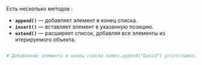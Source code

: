 Есть несколько методов : 
- **`append()`** — добавляет элемент в конец списка.
- **`insert()`** — вставляет элемент в указанную позицию.
- **`extend()`** — расширяет список, добавляя все элементы из итерируемого объекта.

```python

# Добавление элемента в конец списка names.append("David") print(names) # ['Alice', 'Bobby', 'Charlie', 'David'] # Вставка элемента на вторую позицию names.insert(1, "Eve") print(names) # ['Alice', 'Eve', 'Bobby', 'Charlie', 'David'] # Расширение списка другими элементами names.extend(["Frank", "Grace"]) print(names) # ['Alice', 'Eve', 'Bobby', 'Charlie', 'David', 'Frank', 'Grace']

```